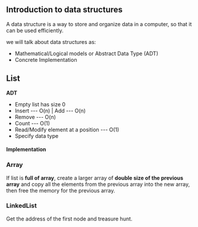 ## Introduction to data structures

A data structure is a way to store and organize data in a computer, 
so that it can be used efficiently.

we will talk about data structures as:

* Mathematical/Logical models or Abstract Data Type (ADT)
* Concrete Implementation

## List

**ADT**

- Empty list has size 0
- Insert --- O(n) | Add --- O(n)
- Remove --- O(n)
- Count --- O(1)
- Read/Modify element at a position --- O(1)
- Specify data type

#### **Implementation**

### Array

If list is **full of array**, create a larger array of **double size of the previous array** and copy all the elements from the previous array into the new array, then free the memory for the previous array.

### LinkedList

Get the address of the first node and treasure hunt.

